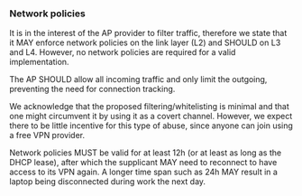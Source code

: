 ### Network policies

It is in the interest of the AP provider to filter traffic,
therefore we state that it
MAY
enforce network policies on the link layer (L2) and
SHOULD
on L3 and L4.
However, no network policies are required for a valid implementation.

The AP
SHOULD
allow all incoming traffic and only limit the outgoing,
preventing the need for connection tracking.

<!--
triangular routing not possible behind NAT
-->

We acknowledge that the proposed filtering/whitelisting
is minimal and that one might circumvent it by using it as a covert channel.
However,
we expect there to be little incentive for this type of abuse,
since anyone can join using a free VPN provider.

<!--
DNS covert channel;
it could be that the bandwidth of DNS queries in unlimited but normal traffic is.

potential issue for router:
attack on private network on router
Stow, A. Can you trust a wireless router?
http://www.cs.indiana.edu/~atsow/mal-router/.
Accessed Jul 15, 2007.

phony DNS server IP Address, forming the basis for a sophisticated "pharming"
attack [19].
Stamm, S., Ramzan, Z., and Jakobsson, M.
Drive-by pharming. Tech. Rep. 641, Dept. of
Computer Science, Indiana University, Dec 2006.
-->

Network policies
MUST
be valid for at least
12h (or at least as long as the DHCP lease),
after which
the supplicant
MAY
need to reconnect
to have access to its VPN again.
A longer time span such as 24h
MAY
result in a laptop being disconnected during work the next day.

